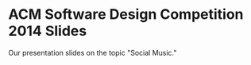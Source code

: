 ACM Software Design Competition 2014 Slides
================

Our presentation slides on the topic "Social Music."

